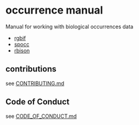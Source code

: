 occurrence manual
=================

Manual for working with biological occurrences data

* [rgbif](https://github.com/ropensci/rgbif)
* [spocc](https://github.com/ropensci/spocc)
* [rbison](https://github.com/ropensci/rbison)

## contributions

see [CONTRIBUTING.md](.github/CONTRIBUTING.md)

## Code of Conduct

see [CODE_OF_CONDUCT.md](CODE_OF_CONDUCT.md)
